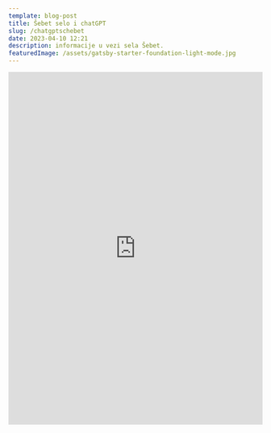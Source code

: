 ```yaml
---
template: blog-post
title: Šebet selo i chatGPT
slug: /chatgptschebet
date: 2023-04-10 12:21
description: informacije u vezi sela Šebet.
featuredImage: /assets/gatsby-starter-foundation-light-mode.jpg
---
```

<iframe
src="https://www.chatbase.co/chatbot-iframe/o--ebetu-docx-3oy2o9lj1"
width="100%"
height="700"
frameborder="0"
></iframe>